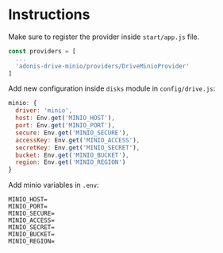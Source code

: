 # Instructions
Make sure to register the provider inside `start/app.js` file.

```js
const providers = [
  ...
  'adonis-drive-minio/providers/DriveMinioProvider'
]
```

Add new configuration inside `disks` module in `config/drive.js`:

```js
minio: {
  driver: 'minio',
  host: Env.get('MINIO_HOST'),
  port: Env.get('MINIO_PORT'),
  secure: Env.get('MINIO_SECURE'),
  accessKey: Env.get('MINIO_ACCESS'),
  secretKey: Env.get('MINIO_SECRET'),
  bucket: Env.get('MINIO_BUCKET'),
  region: Env.get('MINIO_REGION')
}
```

Add minio variables in `.env`:
```
MINIO_HOST=
MINIO_PORT=
MINIO_SECURE=
MINIO_ACCESS=
MINIO_SECRET=
MINIO_BUCKET=
MINIO_REGION=
```